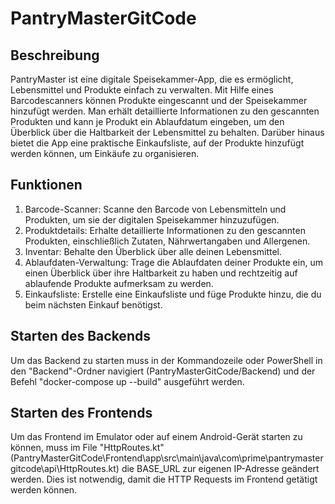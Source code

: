 # PantryMasterGitCode

## Beschreibung
PantryMaster ist eine digitale Speisekammer-App, die es ermöglicht, Lebensmittel und Produkte einfach zu verwalten. Mit Hilfe eines Barcodescanners können Produkte eingescannt und der Speisekammer hinzufügt werden. Man erhält detaillierte Informationen zu den gescannten Produkten und kann je Produkt ein Ablaufdatum eingeben, um den Überblick über die Haltbarkeit der Lebensmittel zu behalten. Darüber hinaus bietet die App eine praktische Einkaufsliste, auf der Produkte hinzufügt werden können, um Einkäufe zu organisieren.

## Funktionen
1. Barcode-Scanner: Scanne den Barcode von Lebensmitteln und Produkten, um sie der digitalen Speisekammer hinzuzufügen.
2. Produktdetails: Erhalte detaillierte Informationen zu den gescannten Produkten, einschließlich Zutaten, Nährwertangaben und Allergenen.
3. Inventar: Behalte den Überblick über alle deinen Lebensmittel.
4. Ablaufdaten-Verwaltung: Trage die Ablaufdaten deiner Produkte ein, um einen Überblick über ihre Haltbarkeit zu haben und rechtzeitig auf ablaufende Produkte aufmerksam zu werden.
5. Einkaufsliste: Erstelle eine Einkaufsliste und füge Produkte hinzu, die du beim nächsten Einkauf benötigst.

## Starten des Backends
Um das Backend zu starten muss in der Kommandozeile oder PowerShell in den "Backend"-Ordner navigiert (PantryMasterGitCode/Backend) und der Befehl "docker-compose up --build" ausgeführt werden.

## Starten des Frontends
Um das Frontend im Emulator oder auf einem Android-Gerät starten zu können, muss im File "HttpRoutes.kt" (PantryMasterGitCode\Frontend\app\src\main\java\com\prime\pantrymastergitcode\api\HttpRoutes.kt) die BASE_URL zur eigenen IP-Adresse geändert werden. Dies ist notwendig, damit die HTTP Requests im Frontend getätigt werden können.
